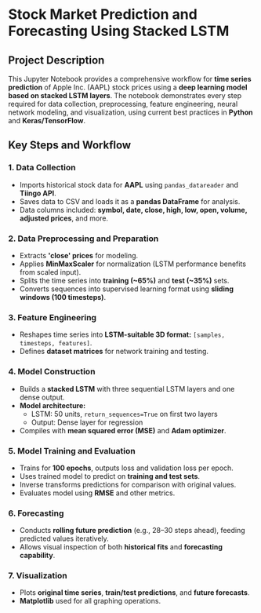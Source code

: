 # Stock Market Prediction and Forecasting Using Stacked LSTM

## Project Description
This Jupyter Notebook provides a comprehensive workflow for **time series prediction** of Apple Inc. (AAPL) stock prices using a **deep learning model based on stacked LSTM layers**. The notebook demonstrates every step required for data collection, preprocessing, feature engineering, neural network modeling, and visualization, using current best practices in **Python** and **Keras/TensorFlow**.

## Key Steps and Workflow

### 1. Data Collection
- Imports historical stock data for **AAPL** using `pandas_datareader` and **Tiingo API**.  
- Saves data to CSV and loads it as a **pandas DataFrame** for analysis.  
- Data columns included: **symbol, date, close, high, low, open, volume, adjusted prices**, and more.

### 2. Data Preprocessing and Preparation
- Extracts **'close' prices** for modeling.  
- Applies **MinMaxScaler** for normalization (LSTM performance benefits from scaled input).  
- Splits the time series into **training (~65%)** and **test (~35%)** sets.  
- Converts sequences into supervised learning format using **sliding windows (100 timesteps)**.

### 3. Feature Engineering
- Reshapes time series into **LSTM-suitable 3D format:** `[samples, timesteps, features]`.  
- Defines **dataset matrices** for network training and testing.

### 4. Model Construction
- Builds a **stacked LSTM** with three sequential LSTM layers and one dense output.  
- **Model architecture:**
  - LSTM: 50 units, `return_sequences=True` on first two layers  
  - Output: Dense layer for regression  
- Compiles with **mean squared error (MSE)** and **Adam optimizer**.

### 5. Model Training and Evaluation
- Trains for **100 epochs**, outputs loss and validation loss per epoch.  
- Uses trained model to predict on **training and test sets**.  
- Inverse transforms predictions for comparison with original values.  
- Evaluates model using **RMSE** and other metrics.

### 6. Forecasting
- Conducts **rolling future prediction** (e.g., 28–30 steps ahead), feeding predicted values iteratively.  
- Allows visual inspection of both **historical fits** and **forecasting capability**.

### 7. Visualization
- Plots **original time series**, **train/test predictions**, and **future forecasts**.  
- **Matplotlib** used for all graphing operations.

